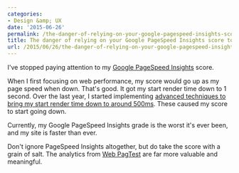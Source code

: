 ```yaml
---
categories:
- Design &amp; UX
date: '2015-06-26'
permalink: /the-danger-of-relying-on-your-google-pagespeed-insights-score-to-measure-web-performance/
title: The danger of relying on your Google PageSpeed Insights score to measure web performance
url: /2015/06/26/the-danger-of-relying-on-your-google-pagespeed-insights-score-to-measure-web-performance
---
```


I've stopped paying attention to my [Google PageSpeed Insights](https://developers.google.com/speed/pagespeed/insights/) score.

When I first focusing on web performance, my score would go up as my page speed when down. That's good. It got my start render time down to 1 second. Over the last year, I started implementing [advanced techniques to bring my start render time down to around 500ms](/wicked-fast-websites/). These caused my score to start going down.

Currently, my Google PageSpeed Insights grade is the worst it's ever been, and my site is faster than ever.

Don't ignore PageSpeed Insights altogether, but do take the score with a grain of salt. The analytics from [Web PagTest](http://www.webpagetest.org/) are far more valuable and meaningful.